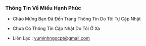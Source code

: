 ### Thông Tin Về Miếu Hạnh Phúc 

  - Chào Mừng Bạn Đã Đến Trang Thông Tin Do Tôi Tự Cập Nhật
    
  -  Chưa Có Thông Tin Cập Nhật Do Tôi Ở Xa

  - Liên Lạc : vuminhngocpt@gmail.com
